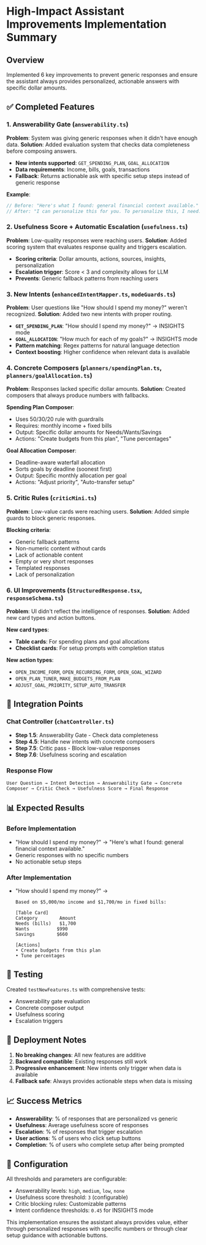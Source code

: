 # High-Impact Assistant Improvements Implementation Summary

## Overview

Implemented 6 key improvements to prevent generic responses and ensure the assistant always provides personalized, actionable answers with specific dollar amounts.

## ✅ Completed Features

### 1. Answerability Gate (`answerability.ts`)

**Problem**: System was giving generic responses when it didn't have enough data.
**Solution**: Added evaluation system that checks data completeness before composing answers.

- **New intents supported**: `GET_SPENDING_PLAN`, `GOAL_ALLOCATION`
- **Data requirements**: Income, bills, goals, transactions
- **Fallback**: Returns actionable ask with specific setup steps instead of generic response

**Example**:

```typescript
// Before: "Here's what I found: general financial context available."
// After: "I can personalize this for you. To personalize this, I need: monthly take-home income, fixed monthly bills."
```

### 2. Usefulness Score + Automatic Escalation (`usefulness.ts`)

**Problem**: Low-quality responses were reaching users.
**Solution**: Added scoring system that evaluates response quality and triggers escalation.

- **Scoring criteria**: Dollar amounts, actions, sources, insights, personalization
- **Escalation trigger**: Score < 3 and complexity allows for LLM
- **Prevents**: Generic fallback patterns from reaching users

### 3. New Intents (`enhancedIntentMapper.ts`, `modeGuards.ts`)

**Problem**: User questions like "How should I spend my money?" weren't recognized.
**Solution**: Added two new intents with proper routing.

- **`GET_SPENDING_PLAN`**: "How should I spend my money?" → INSIGHTS mode
- **`GOAL_ALLOCATION`**: "How much for each of my goals?" → INSIGHTS mode
- **Pattern matching**: Regex patterns for natural language detection
- **Context boosting**: Higher confidence when relevant data is available

### 4. Concrete Composers (`planners/spendingPlan.ts`, `planners/goalAllocation.ts`)

**Problem**: Responses lacked specific dollar amounts.
**Solution**: Created composers that always produce numbers with fallbacks.

**Spending Plan Composer**:

- Uses 50/30/20 rule with guardrails
- Requires: monthly income + fixed bills
- Output: Specific dollar amounts for Needs/Wants/Savings
- Actions: "Create budgets from this plan", "Tune percentages"

**Goal Allocation Composer**:

- Deadline-aware waterfall allocation
- Sorts goals by deadline (soonest first)
- Output: Specific monthly allocation per goal
- Actions: "Adjust priority", "Auto-transfer setup"

### 5. Critic Rules (`criticMini.ts`)

**Problem**: Low-value cards were reaching users.
**Solution**: Added simple guards to block generic responses.

**Blocking criteria**:

- Generic fallback patterns
- Non-numeric content without cards
- Lack of actionable content
- Empty or very short responses
- Templated responses
- Lack of personalization

### 6. UI Improvements (`StructuredResponse.tsx`, `responseSchema.ts`)

**Problem**: UI didn't reflect the intelligence of responses.
**Solution**: Added new card types and action buttons.

**New card types**:

- **Table cards**: For spending plans and goal allocations
- **Checklist cards**: For setup prompts with completion status

**New action types**:

- `OPEN_INCOME_FORM`, `OPEN_RECURRING_FORM`, `OPEN_GOAL_WIZARD`
- `OPEN_PLAN_TUNER`, `MAKE_BUDGETS_FROM_PLAN`
- `ADJUST_GOAL_PRIORITY`, `SETUP_AUTO_TRANSFER`

## 🔄 Integration Points

### Chat Controller (`chatController.ts`)

- **Step 1.5**: Answerability Gate - Check data completeness
- **Step 4.5**: Handle new intents with concrete composers
- **Step 7.5**: Critic pass - Block low-value responses
- **Step 7.6**: Usefulness scoring and escalation

### Response Flow

```
User Question → Intent Detection → Answerability Gate → Concrete Composer → Critic Check → Usefulness Score → Final Response
```

## 📊 Expected Results

### Before Implementation

- "How should I spend my money?" → "Here's what I found: general financial context available."
- Generic responses with no specific numbers
- No actionable setup steps

### After Implementation

- "How should I spend my money?" →

  ```
  Based on $5,000/mo income and $1,700/mo in fixed bills:

  [Table Card]
  Category        Amount
  Needs (bills)   $1,700
  Wants          $990
  Savings        $660

  [Actions]
  • Create budgets from this plan
  • Tune percentages
  ```

## 🧪 Testing

Created `testNewFeatures.ts` with comprehensive tests:

- Answerability gate evaluation
- Concrete composer output
- Usefulness scoring
- Escalation triggers

## 🚀 Deployment Notes

1. **No breaking changes**: All new features are additive
2. **Backward compatible**: Existing responses still work
3. **Progressive enhancement**: New intents only trigger when data is available
4. **Fallback safe**: Always provides actionable steps when data is missing

## 📈 Success Metrics

- **Answerability**: % of responses that are personalized vs generic
- **Usefulness**: Average usefulness score of responses
- **Escalation**: % of responses that trigger escalation
- **User actions**: % of users who click setup buttons
- **Completion**: % of users who complete setup after being prompted

## 🔧 Configuration

All thresholds and parameters are configurable:

- Answerability levels: `high`, `medium`, `low`, `none`
- Usefulness score threshold: `3` (configurable)
- Critic blocking rules: Customizable patterns
- Intent confidence thresholds: `0.45` for INSIGHTS mode

This implementation ensures the assistant always provides value, either through personalized responses with specific numbers or through clear setup guidance with actionable buttons.
